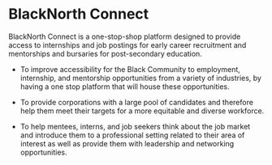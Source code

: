 # BlackNorth Connect

BlackNorth Connect is a one-stop-shop platform designed to
provide access to internships and job postings for early career recruitment and mentorships and bursaries for post-secondary education. 

* To improve accessibility for the Black Community to employment, internship, and mentorship opportunities from a variety of industries, by having a one stop platform that will house these opportunities.

* To provide corporations with a large pool of candidates and therefore help them meet their targets for a more equitable and diverse workforce.

* To help mentees, interns, and job seekers think about the job market and introduce them to a professional setting related to their area of interest as well as provide them with leadership and networking opportunities.
